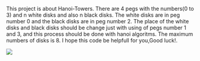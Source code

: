 This project is about Hanoi-Towers.
There are 4 pegs with the numbers(0 to 3) and n white disks and also n black disks.
The white disks are in peg number 0 and the black disks are in peg number 2.
The place of the white disks and black disks should be change just with using of pegs number 1 and 3, and this process should be done with hanoi algoritms.
The maximum numbers of disks is 8.
I hope this code be helpfull for you,Good luck!.

![](C:\Users\Bali\OneDrive\Pictures\Screenshots\Hanoi.png)
